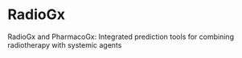 # RadioGx
RadioGx and PharmacoGx: Integrated prediction tools for combining radiotherapy 
with systemic agents
